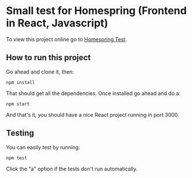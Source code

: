 # Small test for Homespring (Frontend in React, Javascript)

To view this project online go to [Homespring Test](https://homespring.codipago.mx/).

## How to run this project

Go ahead and clone it, then:
```
npm install
```
That should get all the dependencies. Once installed go ahead and do a:
```
npm start
```
And that's it, you should have a nice React project running in port 3000.


## Testing
You can easily test by running:
```
npm test
```
Click the "a" option if the tests don't run automatically.
